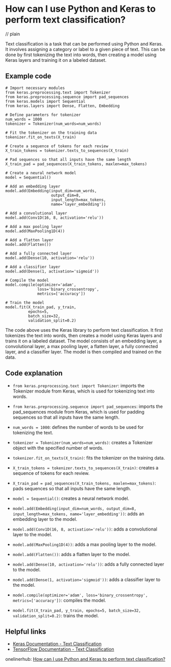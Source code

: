 # How can I use Python and Keras to perform text classification?
// plain

Text classification is a task that can be performed using Python and Keras. It involves assigning a category or label to a given piece of text. This can be done by first tokenizing the text into words, then creating a model using Keras layers and training it on a labeled dataset.

## Example code

```
# Import necessary modules
from keras.preprocessing.text import Tokenizer
from keras.preprocessing.sequence import pad_sequences
from keras.models import Sequential
from keras.layers import Dense, Flatten, Embedding

# Define parameters for tokenizer
num_words = 1000
tokenizer = Tokenizer(num_words=num_words)

# Fit the tokenizer on the training data
tokenizer.fit_on_texts(X_train)

# Create a sequence of tokens for each review
X_train_tokens = tokenizer.texts_to_sequences(X_train)

# Pad sequences so that all inputs have the same length
X_train_pad = pad_sequences(X_train_tokens, maxlen=max_tokens)

# Create a neural network model
model = Sequential()

# Add an embedding layer
model.add(Embedding(input_dim=num_words,
                    output_dim=8,
                    input_length=max_tokens,
                    name='layer_embedding'))

# Add a convolutional layer
model.add(Conv1D(16, 8, activation='relu'))

# Add a max pooling layer
model.add(MaxPooling1D(4))

# Add a flatten layer
model.add(Flatten())

# Add a fully connected layer
model.add(Dense(10, activation='relu'))

# Add a classifier layer
model.add(Dense(1, activation='sigmoid'))

# Compile the model
model.compile(optimizer='adam',
              loss='binary_crossentropy',
              metrics=['accuracy'])

# Train the model
model.fit(X_train_pad, y_train,
          epochs=5,
          batch_size=32,
          validation_split=0.2)
```

The code above uses the Keras library to perform text classification. It first tokenizes the text into words, then creates a model using Keras layers and trains it on a labeled dataset. The model consists of an embedding layer, a convolutional layer, a max pooling layer, a flatten layer, a fully connected layer, and a classifier layer. The model is then compiled and trained on the data.

## Code explanation


- `from keras.preprocessing.text import Tokenizer`: imports the Tokenizer module from Keras, which is used for tokenizing text into words.

- `from keras.preprocessing.sequence import pad_sequences`: imports the pad_sequences module from Keras, which is used for padding sequences so that all inputs have the same length.

- `num_words = 1000`: defines the number of words to be used for tokenizing the text.

- `tokenizer = Tokenizer(num_words=num_words)`: creates a Tokenizer object with the specified number of words.

- `tokenizer.fit_on_texts(X_train)`: fits the tokenizer on the training data.

- `X_train_tokens = tokenizer.texts_to_sequences(X_train)`: creates a sequence of tokens for each review.

- `X_train_pad = pad_sequences(X_train_tokens, maxlen=max_tokens)`: pads sequences so that all inputs have the same length.

- `model = Sequential()`: creates a neural network model.

- `model.add(Embedding(input_dim=num_words, output_dim=8, input_length=max_tokens, name='layer_embedding'))`: adds an embedding layer to the model.

- `model.add(Conv1D(16, 8, activation='relu'))`: adds a convolutional layer to the model.

- `model.add(MaxPooling1D(4))`: adds a max pooling layer to the model.

- `model.add(Flatten())`: adds a flatten layer to the model.

- `model.add(Dense(10, activation='relu'))`: adds a fully connected layer to the model.

- `model.add(Dense(1, activation='sigmoid'))`: adds a classifier layer to the model.

- `model.compile(optimizer='adam', loss='binary_crossentropy', metrics=['accuracy'])`: compiles the model.

- `model.fit(X_train_pad, y_train, epochs=5, batch_size=32, validation_split=0.2)`: trains the model.

## Helpful links

- [Keras Documentation - Text Classification](https://keras.io/examples/nlp/text_classification_with_transformer/)
- [TensorFlow Documentation - Text Classification](https://www.tensorflow.org/tutorials/text/text_classification_rnn)

onelinerhub: [How can I use Python and Keras to perform text classification?](https://onelinerhub.com/python-keras/how-can-i-use-python-and-keras-to-perform-text-classification)